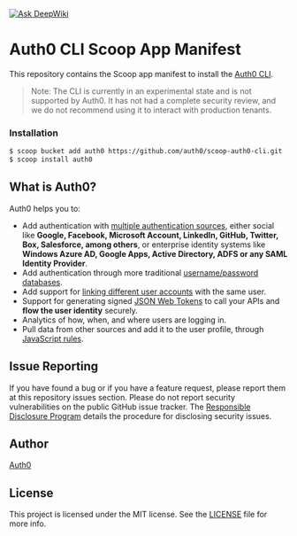 [![Ask DeepWiki](https://deepwiki.com/badge.svg)](https://deepwiki.com/auth0/scoop-auth0-cli)

# Auth0 CLI Scoop App Manifest

This repository contains the Scoop app manifest to install the [Auth0 CLI](https://github.com/auth0/auth0-cli).

> Note: The CLI is currently in an experimental state and is not supported by Auth0. It has not had a complete security review, and we do not recommend using it to interact with production tenants.

### Installation

```sh
$ scoop bucket add auth0 https://github.com/auth0/scoop-auth0-cli.git
$ scoop install auth0
```

## What is Auth0?

Auth0 helps you to:

* Add authentication with [multiple authentication sources](https://auth0.com/docs/identityproviders), either social like **Google, Facebook, Microsoft Account, LinkedIn, GitHub, Twitter, Box, Salesforce, among others**, or enterprise identity systems like **Windows Azure AD, Google Apps, Active Directory, ADFS or any SAML Identity Provider**.
* Add authentication through more traditional [username/password databases](https://auth0.com/docs/connections/database/custom-db).
* Add support for [linking different user accounts](https://auth0.com/docs/link-accounts) with the same user.
* Support for generating signed [JSON Web Tokens](https://auth0.com/docs/jwt) to call your APIs and **flow the user identity** securely.
* Analytics of how, when, and where users are logging in.
* Pull data from other sources and add it to the user profile, through [JavaScript rules](https://auth0.com/docs/rules/current).

## Issue Reporting

If you have found a bug or if you have a feature request, please report them at this repository issues section. Please do not report security vulnerabilities on the public GitHub issue tracker. The [Responsible Disclosure Program](https://auth0.com/whitehat) details the procedure for disclosing security issues.

## Author

[Auth0](https://auth0.com)

## License

This project is licensed under the MIT license. See the [LICENSE](LICENSE) file for more info.